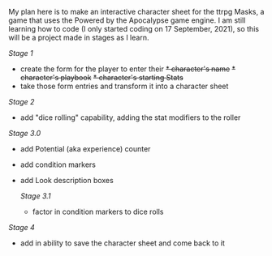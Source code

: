 My plan here is to make an interactive character sheet for the ttrpg Masks, a game that uses the Powered by the Apocalypse game engine. I am still learning how to code (I only started coding on 17 September, 2021), so this will be a project made in stages as I learn.

_Stage 1_
* create the form for the player to enter their
  ~~* character's name~~
  ~~* character's playbook~~
  ~~* character's starting Stats~~
* take those form entries and transform it into a character sheet

_Stage 2_
* add "dice rolling" capability, adding the stat modifiers to the roller

_Stage 3.0_
* add Potential (aka experience) counter
* add condition markers
* add Look description boxes

  _Stage 3.1_
  * factor in condition markers to dice rolls

_Stage 4_
* add in ability to save the character sheet and come back to it
